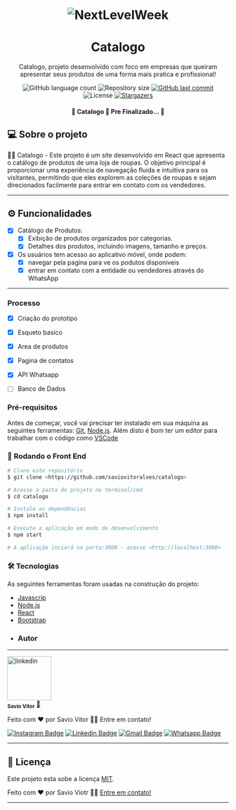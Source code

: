<h1 align="center">
  <img alt="NextLevelWeek" title="#NextLevelWeek" src="./assets/banner.png" />
</h1>
<h1 align="center">Catalogo</h1>
<p align="center"> Catalogo, projeto desenvolvido com foco em empresas que queiram apresentar seus produtos de uma forma mais pratica e profissional!</p>

<p align="center">
  <img alt="GitHub language count" src="https://img.shields.io/github/languages/count/saviovitoralves/catalogo?color=%2304D361">

  <img alt="Repository size" src="https://img.shields.io/github/repo-size/saviovitoralves/catalogo">

  <a href="https://github.com/saviovitoralves/catalogo/commits/master">
    <img alt="GitHub last commit" src="https://img.shields.io/github/last-commit/saviovitoralves/catalogo">
  </a>
    
   <img alt="License" src="https://img.shields.io/badge/license-MIT-brightgreen">
   <a href="https://github.com/saviovitoralves/catalogo/stargazers">
    <img alt="Stargazers" src="https://img.shields.io/github/stars/saviovitoralves/catalogo?style=social">
  </a>
  
</p>

<h4 align="center"> 
	🚧  Catalogo 🚀 Pre Finalizado...  🚧
</h4>

## 💻 Sobre o projeto

👗👔 Catalogo - Este projeto é um site desenvolvido em React que apresenta o catálogo de produtos de uma loja de roupas. O objetivo principal é proporcionar uma experiência de navegação fluida e intuitiva para os visitantes, permitindo que eles explorem as coleções de roupas e sejam direcionados facilmente para entrar em contato com os vendedores.

---

## ⚙️ Funcionalidades
- [x] Catálogo de Produtos:
    - [x] Exibição de produtos organizados por categorias.
    - [x] Detalhes dos produtos, incluindo imagens, tamanho e preços.
- [x] Os usuários tem acesso ao aplicativo móvel, onde podem:
  - [x] navegar pela pagina para ve os podutos disponiveis 
  - [x] entrar em contato com a entidade ou vendedores através do WhatsApp

---

### Processo
- [x] Criação do prototipo
- [x] Esqueto basico
- [x] Area de produtos
- [x] Pagina de contatos
- [x] API Whatsapp
- [ ] Banco de Dados


### Pré-requisitos

Antes de começar, você vai precisar ter instalado em sua máquina as seguintes ferramentas:
[Git](https://git-scm.com), [Node.js](https://nodejs.org/en/). 
Além disto é bom ter um editor para trabalhar com o código como [VSCode](https://code.visualstudio.com/)

### 🎲 Rodando o Front End

```bash
# Clone este repositório
$ git clone <https://github.com/saviovitoralves/catalogo>

# Acesse a pasta do projeto no terminal/cmd
$ cd catalogo

# Instale as dependências
$ npm install

# Execute a aplicação em modo de desenvolvimento
$ npm start

# A aplicação inciará na porta:3000 - acesse <http://localhost:3000>
```

### 🛠 Tecnologias

As seguintes ferramentas foram usadas na construção do projeto:

- [Javascrip](https://developer.mozilla.org/pt-BR/docs/Web/JavaScript)
- [Node.js](https://nodejs.org/en/)
- [React](https://pt-br.reactjs.org/)
- [Bootstrap](https://getbootstrap.com/)
- ### Autor
---

<a>
 <img border-radius= 50%; src="https://media.licdn.com/dms/image/v2/D4D03AQFzQ8EE_uDELQ/profile-displayphoto-shrink_800_800/profile-displayphoto-shrink_800_800/0/1713567713570?e=1729728000&v=beta&t=ujHAU4WTfFEDji8f0vgADSrgb2fOJ12JXHoZQhkYvuU" width="100px;" alt="linkedin"/>
 <br />
 <sub><b>Savio Vitor</b></sub></a> <a href="https://www.linkedin.com/in/saviovitoralves/" title="Linkedin">🚀</a>


Feito com ❤️ por Savio Vitor 👋🏽 Entre em contato!

[![Instagram Badge](https://img.shields.io/badge/-@saviovitoralves-%237519C1?style=flat-square&labelColor=%237519C1&logo=Instagram&logoColor=white&link=https://instagram.com/saviovitoralves)](https://instagram.com/saviovitoralves) [![Linkedin Badge](https://img.shields.io/badge/-Savio_Vitor-blue?style=flat-square&logo=Linkedin&logoColor=white&link=https://www.linkedin.com/in/saviovitoralves/)](https://www.linkedin.com/in/saviovitoralves/) 
[![Gmail Badge](https://img.shields.io/badge/-saviovitor2@gmail.com-c14438?style=flat-square&logo=Gmail&logoColor=white&link=mailto:saviovitor2@gmail.com)](mailto:saviovitor2@gmail.com)
[![Whatsapp Badge](https://img.shields.io/badge/-Savio_Vitor-green?style=flat-square&logo=Whatsapp&logoColor=white&link=https://api.whatsapp.com/send?phone=5563991080174)](https://api.whatsapp.com/send?phone=5563991080174)

---

## 📝 Licença

Este projeto esta sobe a licença [MIT](./LICENSE).

Feito com ❤️ por Savio Viotr 👋🏽 [Entre em contato!](https://api.whatsapp.com/send?phone=5563991080174)

---
